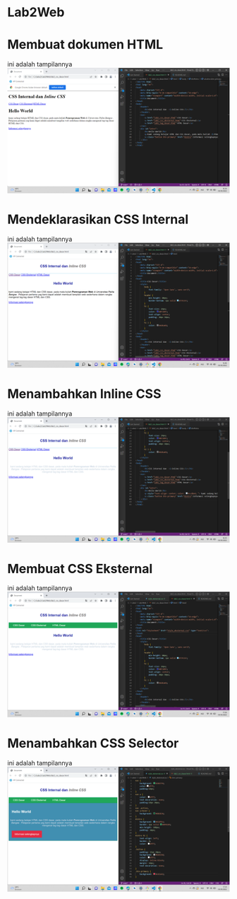 # Lab2Web
# Membuat dokumen HTML
ini adalah tampilannya 
![Gambar 1](ss1.png)

# Mendeklarasikan CSS Internal 
ini adalah tampilannya
![Gambar 1](ss2.png)

# Menambahkan Inline CSS
ini adalah tampilannya 
![Gambar 1](ss3.png)

# Membuat CSS Eksternal
ini adalah tampilannya
![Gambar 1](ss4.png)

# Menambahkan CSS Selector
ini adalah tampilannya
![Gambar 1](ss5.png)
